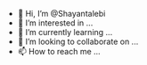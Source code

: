 - 👋 Hi, I’m @Shayantalebi
- 👀 I’m interested in ...
- 🌱 I’m currently learning ...
- 💞️ I’m looking to collaborate on ...
- 📫 How to reach me ...

<!---
Shayantalebi/Shayantalebi is a ✨ special ✨ repository because its `README.md` (this file) appears on your GitHub profile.
You can click the Preview link to take a look at your changes.
--->
